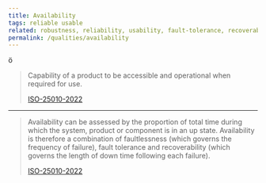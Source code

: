 ```yaml
---
title: Availability
tags: reliable usable
related: robustness, reliability, usability, fault-tolerance, recoverability, dependability, faultlessness 
permalink: /qualities/availability
---
```


ö

>Capability of a product to be accessible and operational when required for use.
>
>[ISO-25010-2022](/references/#iso-25010-2022)

<hr class="with-no-margin"/>

>Availability can be assessed by the proportion of total time during which the system, product or component is in an up state. 
>Availability is therefore a combination of faultlessness (which governs the frequency of failure), fault tolerance and recoverability (which governs the length of down time following each failure).
>
>[ISO-25010-2022](/references/#iso-25010-2022)

